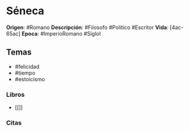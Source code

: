 # Séneca

**Origen**: #Romano
**Descripción**: #Filosofo #Politico #Escritor
**Vida**: [4ac-65ac] 
**Epoca**: #ImperioRomano #SigloI

## Temas
- #felicidad
- #tiempo
- #estoicismo

### Libros
- [[]]


### Citas
